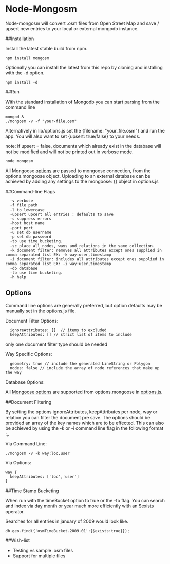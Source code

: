 Node-Mongosm
============

Node-mongosm will convert .osm files from Open Street Map and save / upsert new entries to your local or external mongodb instance.

##Installation

Install the latest stable build from npm.
```
npm install mongosm
```

Optionally you can install the latest from this repo by cloning and
installing with the -d option.
```
npm install -d
```

##Run

With the standard installation of Mongodb you can start parsing from the command line
```
mongod &
./mongosm -v -f "your-file.osm"
```

Alternatively in lib/options.js set the {filename: "your_file.osm"} and run the app.
You will also want to set {upsert: true/false} to your needs.

note: if upsert = false, documents which already exist in the database will not be modified
and will not be printed out in verbose mode.

```
node mongosm
```

All Mongoose [options](http://mongoosejs.com/docs/connections.html) are passed to mongoose connection, from the options.mongoose object. Uploading to an external database can be achieved by adding any settings to the mongoose: {} object in options.js

##Command-line Flags
```
  -v verbose
  -f file path
  -l to lowercase
  -upsert upcert all entries : defaults to save
  -s suppress errors
  -host host name
  -port port
  -u set db username
  -p set db password
  -tb use time bucketing.
  -sc place all nodes, ways and relations in the same collection.
  -k document filter: removes all attributes except ones supplied in comma separated list EX: -k way:user,timestamp
  -i document filter: includes all attributes except ones supplied in comma separated list EX: -i way:user,timestamp
  -db database
  -tb use time bucketing.
  -h help
```

## Options

Command line options are generally preferred, but option defaults may be manually set in the [options.js](https://github.com/sammerry/node-mongosm/blob/master/options.js) file.

Document Filter Options:
```
  ignoreAttributes: []  // items to excluded
  keepAttributes: [] // strict list of items to include
```
only one document filter type should be needed

Way Specific Options:
```
  geometry: true // include the generated LineString or Polygon
  nodes: false // include the array of node references that make up the way
```

Database Options:

All [Mongoose options](http://mongoosejs.com/docs/connections.html) are supported from options.mongoose in  [options.js](https://github.com/sammerry/node-mongosm/blob/master/options.js).

##Document Filtering

By setting the options ignoreAttributes, keepAttributes per node, way or
relation you can filter the document pre save. The options should be
provided an array of the key names which are to be effected. This can also be achieved
by using the -k or -i command line flag in the following format <elementName>:<key>,<key>.

Via Command Line:
```
./mongosm -v -k way:loc,user
```

Via Options:
```
way {
  keepAttributes: ['loc','user']
}
```

##Time Stamp Bucketing

When run with the timeBucket option to true or the -tb flag. You can search
and index via day month or year much more efficiently with an $exists operator.

Searches for all entries in january of 2009 would look like.
```
db.geo.find({'osmTimeBucket.2009.01':{$exists:true}});
```

##Wish-list

- Testing vs sample .osm files
- Support for multiple files

